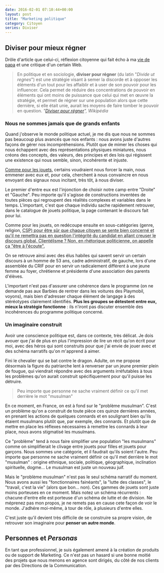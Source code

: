 ```yaml
---
date: 2016-02-01 07:10:44+00:00
layout: post
title: "Marketing politique"
category: Citoyen
series: Diviser
---
```


## Diviser pour mieux régner

Drôle d'article que celui-ci, réflexion citoyenne qui fait écho à ma [vie de papa](/2016/02/division-sur-catalogue/ "Division sur catalogue") et une critique d'un certain Web.

<!-- more -->

> En politique et en sociologie, **diviser pour régner** (du latin "<em lang="latin">Divide ut regnes</em>") est une stratégie visant à semer la discorde et à opposer les éléments d'un tout pour les affaiblir et à user de son pouvoir pour les influencer. Cela permet de réduire des concentrations de pouvoir en éléments qui ont moins de puissance que celui qui met en œuvre la stratégie, et permet de régner sur une population alors que cette dernière, si elle était unie, aurait les moyens de faire tomber le pouvoir en question.
> <cite>"[Diviser pour régner](https://fr.wikipedia.org/wiki/Diviser_pour_r%C3%A9gner)", Wikipédia</cite>

### Nous ne sommes jamais que de grands enfants

Quand j'observe le monde politique actuel, je me dis que nous ne sommes pas beaucoup plus avancés que nos enfants : nous avons juste d'autres façons de gérer nos incompréhensions. Plutôt que de mimer les choses qui nous échappent avec des représentations physiques miniatures, nous créons des concepts, des valeurs, des principes et des lois qui régissent une existence qui nous semble, sinon, incohérente et injuste.

[Comme pour les jouets](/2016/02/division-sur-catalogue/ "Division sur catalogue"), certains voudraient nous forcer la main, nous emmener avec eux et, pour cela, cherchent à nous convaincre en nous envoyant des signaux nous incitant, très tôt, à nous diviser. 

Le premier d'entre eux est l'injonction de choisir notre camp entre "Droite" et "Gauche". Peu importe qu'il s'agisse de constructions inventées de toutes pièces qui regroupent des réalités complexes et variables dans le temps. L'important, c'est que chaque individu sache rapidement retrouver, dans le catalogue de jouets politique, la page contenant le discours fait pour lui.

Comme pour les jouets, on redécoupe ensuite en sous-catégories (genre, religion, <abbr title="Catégorie Socioprofessionnelle">CSP</abrr>) pour être sûr que chaque citoyen se sente bien concerné et qu'il ne remettra pas en question l'intégrité du candidat en allant creuser le discours global. Clientélisme ? Non, en rhétorique politicienne, on appelle ça "être à l'écoute".

On se retrouve ainsi avec des élus habiles qui savent servir un certain discours à un homme de 53 ans, cadre administratif, de gauche, lors d'une assemblée du CRIF pour en servir un radicalement différent à une jeune femme au foyer, chrétienne et présidente d'une association des parents d'élèves. 

L'important n'est pas d'assurer une cohérence dans le programme (on ne demande pas aux Barbies de rentrer dans les voitures des Playmobil, voyons), mais bien d'adresser chaque élément de langage à des stéréotypes clairement identifiés. **Plus les groupes se détestent entre eux, mieux la stratégie fonctionne** : ils n'iront pas discuter ensemble des incohérences du programme politique concerné.

### Un imaginaire construit

Avoir une conscience politique est, dans ce contexte, très délicat. Je dois avouer que j'ai de plus en plus l'impression de lire un récit qu'on écrit pour moi, avec des héros qui sont construits pour que j'ai envie de jouer avec et des schéma narratifs qu'on m'apprend à aimer. 

Fini le chevalier qui se bat contre le dragon. Adulte, on me propose désormais la figure du patriarche lent à renverser par un jeune premier plein de fougue, qui viendrait répondre avec des arguments irréfutables à tous les problèmes qu'on aurait construit spécifiquement pour qu'il puisse les détruire.

> Peu importe que personne ne sache vraiment définir ce qu'il met derrière le mot "musulman"

En ce moment, en France, on est à fond sur le "problème musulman". C'est un problème qu'on a construit de toute pièce ces quinze dernières années, en prenant les actions de quelques connards et en soulignant bien qu'ils étaient musulmans plutôt que, par exemple, des connards. Et plutôt que de mettre en place les réflexes nécessaires à remettre les connards à leur place, nous avons stigmatisé les musulmans.



Ce "problème" tend à nous faire simplifier une population "les musulmans" comme on simplifierait le clivage entre jouets pour filles et jouets pour garçons. Nous sommes une catégorie, et il faudrait qu'ils soient l'autre. Peu importe que personne ne sache vraiment définir ce qu'il met derrière le mot "musulman" : origine ethnique, sociale, politique, géographique, inclination spirituelle, dogme… Le musulman est juste un nouveau juif.

Mais le "problème musulman" n'est pas le seul schéma narratif du moment. Nous avons aussi les "fonctionnaires fainéants", la "lutte des classes", le "travail, c'est la vie" (alors que bon… non). Ces gammes de jouets sont juste moins porteuses en ce moment. Mais notez un schéma récurrents : chacune d'entre elle est porteuse d'un schéma de lutte et de division. Ne méprenez pas mon propos, je ne remets pas en cause cete façon de voir le monde. J'adhére moi-même, à tour de rôle, à plusieurs d'entre elles.

C'est juste qu'il devient très difficile de se construire sa propre vision, de retrouver son imaginaire pour **penser un autre monde**.

## Personnes et _Personas_

En tant que professionnel, je suis également amené à la création de produits ou de support de Marketing. Ce n'est pas un hasard si une bonne moitié des projets que nous menons en agence sont dirigés, du côté de nos clients par des Directions de la Communication.
